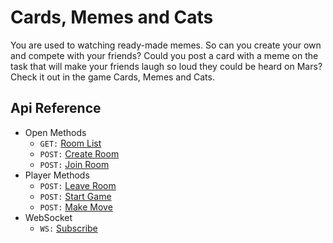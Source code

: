 # Cards, Memes and Cats

You are used to watching ready-made memes. 
So can you create your own and compete with your friends? 
Could you post a card with a meme on the task that will make your friends laugh so loud they could be heard on Mars? 
Check it out in the game Cards, Memes and Cats.

## Api Reference

- Open Methods
  - ``GET:`` [Room List](./docs/room_list.md)
  - ``POST:`` [Create Room](./docs/create_room.md)
  - ``POST:`` [Join Room](./docs/join_room.md)
- Player Methods
  - ``POST:`` [Leave Room](./docs/leave_room.md)
  - ``POST:`` [Start Game](./docs/start_game.md)
  - ``POST:`` [Make Move](./docs/make_move.md)
- WebSocket
  - ``WS:`` [Subscribe](./docs/subscribe.md)
